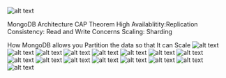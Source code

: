 ![alt text](MongoDBArchitecture-01.png.png)

MongoDB Architecture
CAP Theorem
High Availablitity:Replication
Consistency: Read and Write Concerns
Scaling: Sharding

 How MongoDB allows you Partition the data so that It can Scale
 ![alt text](MongoDBArchitecture-01.png)
 ![alt text](MongoDBArchitecture-02-OrganizingData.png)
 ![alt text](MongoDBArchitecture-03-Document.png)
 ![alt text]( MongoDBArchitecture-04-Collections.png)
![alt text](MongoDBArchitecture-04-DataBase.png)
![alt text](MongoDBArchitecture-04-DataBase.png)
![alt text](MongoDBArchitecture-05-DataBase.png)
![alt text](MongoDBArchitecture-06-Node.png)
![alt text](MongoDBArchitecture-07-ClusterTypes-00.png)
![alt text](MongoDBArchitecture-07-ClusterTypes-01.png)
![alt text](MongoDBArchitecture-08-CapTheorem-00.png)
![alt text](MongoDBArchitecture-08-CapTheorem-01-Consistency.png)
![alt text](MongoDBArchitecture-08-CapTheorem-02-Availablity.png)
![alt text](MongoDBArchitecture-08-CapTheorem-03-PartitionTolerance.png)
![alt text](MongoDBArchitecture-08-CapTheorem-04-MONGODB.png)
![alt text](MongoDBArchitecture-09-Replication.png)